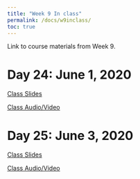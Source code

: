 ```yaml
---
title: "Week 9 In class"
permalink: /docs/w9inclass/
toc: true
---
```


Link to course materials from Week 9.

# Day 24: June 1, 2020

[Class Slides](https://stanford-bioe80.github.io/docs/Stanford_BIOE80_Day24_1June20.pdf)

[Class Audio/Video](https://canvas.stanford.edu/courses/115648/files/folder/1%20June%202020%20-%20Audio%20Video)

# Day 25: June 3, 2020

[Class Slides](https://stanford-bioe80.github.io/docs/Stanford_BIOE80_Day25_3June20.pdf)

[Class Audio/Video](https://canvas.stanford.edu/courses/115648/files/folder/3%20June%202020%20-%20Audio%20Video)

